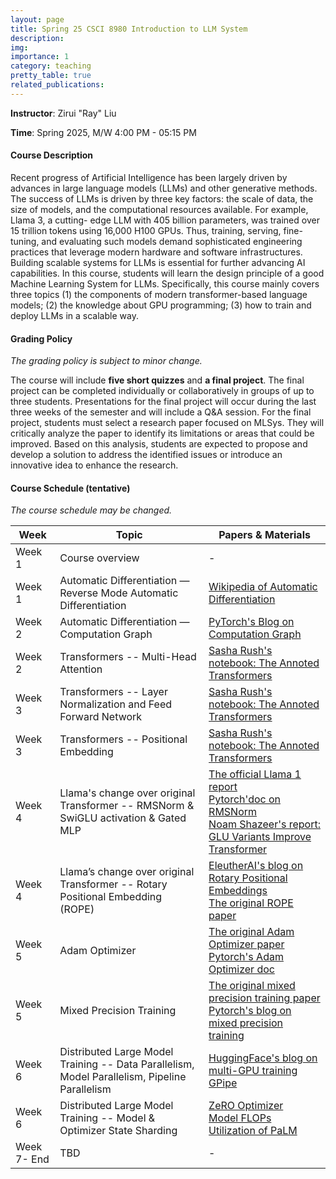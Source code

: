 ```yaml
---
layout: page
title: Spring 25 CSCI 8980 Introduction to LLM System
description: 
img:
importance: 1
category: teaching
pretty_table: true
related_publications: 
---
```


**Instructor**: Zirui "Ray" Liu

**Time**: Spring 2025, M/W 4:00 PM - 05:15 PM

#### **Course Description**

Recent progress of Artificial Intelligence has been largely driven by advances in large language models (LLMs) and other generative methods. The success of LLMs is driven by three key factors: the scale of data, the size of models, and the computational resources available. For example, Llama 3, a cutting- edge LLM with 405 billion parameters, was trained over 15 trillion tokens using 16,000 H100 GPUs. Thus, training, serving, fine-tuning, and evaluating such models demand sophisticated engineering practices that leverage modern hardware and software infrastructures. Building scalable systems for LLMs is essential for further advancing AI capabilities.
In this course, students will learn the design principle of a good Machine Learning System for LLMs. Specifically, this course mainly covers three topics (1) the components of modern transformer-based language models; (2) the knowledge about GPU programming; (3) how to train and deploy LLMs in a scalable way.

#### **Grading Policy**

*The grading policy is subject to minor change.*

The course will include **five short quizzes** and **a final project**. The final project can be completed individually or collaboratively in groups of up to three students. Presentations for the final project will occur during the last three weeks of the semester and will include a Q&A session.
For the final project, students must select a research paper focused on MLSys. They will critically analyze the paper to identify its limitations or areas that could be improved. Based on this analysis, students are expected to propose and develop a solution to address the identified issues or introduce an innovative idea to enhance the research.


####  **Course Schedule (tentative)**

*The course schedule may be changed.*

| Week   | Topic                                               | Papers & Materials                                                                                       |
|--------|-----------------------------------------------------|---------------------------------------------------------------------------------------------------------|
| Week 1 | Course overview                                     | -                                                                                                       |
| Week 1 | Automatic Differentiation — Reverse Mode Automatic Differentiation           | [Wikipedia of Automatic Differentiation](https://en.wikipedia.org/wiki/Automatic_differentiation)      |
| Week 2 | Automatic Differentiation — Computation Graph      | [PyTorch's Blog on Computation Graph](https://pytorch.org/blog/computational-graphs-constructed-in-pytorch/) |
| Week 2       | Transformers -- Multi-Head Attention      | [Sasha Rush's notebook: The Annoted Transformers](https://nlp.seas.harvard.edu/annotated-transformer/)   |
| Week 3       | Transformers -- Layer Normalization and Feed Forward Network | [Sasha Rush's notebook: The Annoted Transformers](https://nlp.seas.harvard.edu/annotated-transformer/)   |
| Week 3       | Transformers  -- Positional Embedding   | [Sasha Rush's notebook: The Annoted Transformers](https://nlp.seas.harvard.edu/annotated-transformer/) |   
| Week 4       | Llama's change over original Transformer  -- RMSNorm & SwiGLU activation & Gated MLP   | [ The official Llama 1 report](https://arxiv.org/pdf/2302.13971) <br> [Pytorch'doc on RMSNorm](https://pytorch.org/docs/stable/generated/torch.nn.modules.normalization.RMSNorm.html) <br> [Noam Shazeer's report: GLU Variants Improve Transformer](https://arxiv.org/pdf/2002.05202)| 
| Week 4       | Llama’s change over original Transformer  -- Rotary Positional Embedding (ROPE)   | [ EleutherAI's blog on Rotary Positional Embeddings](https://blog.eleuther.ai/rotary-embeddings/) <br> [The original ROPE paper](https://arxiv.org/abs/2104.09864)| 
| Week 5       | Adam Optimizer | [The original Adam Optimizer paper](https://arxiv.org/abs/1412.6980) <br> [Pytorch's Adam Optimizer doc](https://pytorch.org/docs/stable/generated/torch.optim.Adam.html) | 
| Week 5       | Mixed Precision Training | [The original mixed precision training paper](https://arxiv.org/abs/1710.03740) <br> [Pytorch's blog on mixed precision training](https://pytorch.org/blog/what-every-user-should-know-about-mixed-precision-training-in-pytorch/) | 
| Week 6       | Distributed Large Model Training -- Data Parallelism, Model Parallelism, Pipeline Parallelism | [HuggingFace's blog on multi-GPU training](https://huggingface.co/docs/transformers/main/en/perf_train_gpu_many) <br> [GPipe](https://arxiv.org/abs/1811.06965) | 
| Week 6       | Distributed Large Model Training -- Model & Optimizer State Sharding   | [ZeRO Optimizer](https://arxiv.org/abs/1910.02054) <br> [Model FLOPs Utilization of PaLM](https://arxiv.org/pdf/2204.02311) | 
| Week 7- End       | TBD | -|

<!-- | Week X       | GPU Programming Basic -- Roofline Analysis | [NERSC Tutorials on Roofline Analysis](https://docs.nersc.gov/tools/performance/roofline/) |
| Week X       | GPU Programming Basic -- Matrix Multiplication with Triton | [Triton's blog on Matrix Multiplication](https://triton-lang.org/main/getting-started/tutorials/03-matrix-multiplication.html) | -->